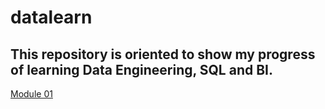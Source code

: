 # datalearn

## This repository is oriented to show my progress of learning Data Engineering, SQL and BI.

[Module 01](https://github.com/ZabiyakaDaniil/datalearn/tree/main/de101/module01)
